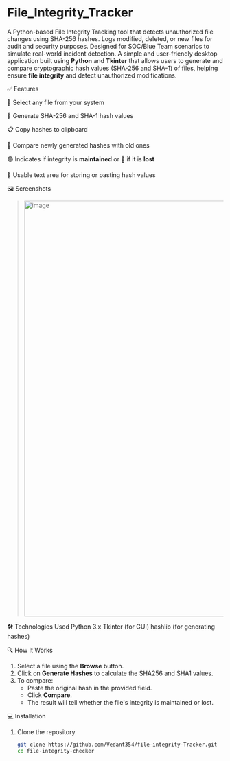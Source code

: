 # File_Integrity_Tracker
A Python-based File Integrity Tracking tool that detects unauthorized file changes using SHA-256 hashes. Logs modified, deleted, or new files for audit and security purposes. Designed for SOC/Blue Team scenarios to simulate real-world incident detection.
A simple and user-friendly desktop application built using **Python** and **Tkinter** that allows users to generate and compare cryptographic hash values (SHA-256 and SHA-1) of files, helping ensure **file integrity** and detect unauthorized modifications.

✅ Features

📁 Select any file from your system

🔐 Generate SHA-256 and SHA-1 hash values

📋 Copy hashes to clipboard

🔄 Compare newly generated hashes with old ones

🟢 Indicates if integrity is **maintained** or 🔴 if it is **lost**

📝 Usable text area for storing or pasting hash values


🖼️ Screenshots

> <img width="1534" height="969" alt="image" src="https://github.com/user-attachments/assets/d1d76231-3d14-4ca6-a956-f2bd5afa7b5b" />

🛠 Technologies Used
Python 3.x
Tkinter (for GUI)
hashlib (for generating hashes)

🔍 How It Works

1. Select a file using the **Browse** button.
2. Click on **Generate Hashes** to calculate the SHA256 and SHA1 values.
3. To compare:
   - Paste the original hash in the provided field.
   - Click **Compare**.
   - The result will tell whether the file's integrity is maintained or lost.

💻 Installation

1. Clone the repository
   ```bash
   git clone https://github.com/Vedant354/file-integrity-Tracker.git
   cd file-integrity-checker
